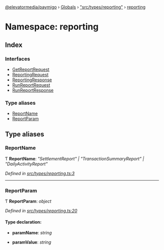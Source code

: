 [@elevatormedia/paymigo](../README.md) › [Globals](../globals.md) › ["src/types/reporting"](_src_types_reporting_.md) › [reporting](_src_types_reporting_.reporting.md)

# Namespace: reporting

## Index

### Interfaces

-   [GetReportRequest](../interfaces/_src_types_reporting_.reporting.getreportrequest.md)
-   [ReportingRequest](../interfaces/_src_types_reporting_.reporting.reportingrequest.md)
-   [ReportingResponse](../interfaces/_src_types_reporting_.reporting.reportingresponse.md)
-   [RunReportRequest](../interfaces/_src_types_reporting_.reporting.runreportrequest.md)
-   [RunReportResponse](../interfaces/_src_types_reporting_.reporting.runreportresponse.md)

### Type aliases

-   [ReportName](_src_types_reporting_.reporting.md#reportname)
-   [ReportParam](_src_types_reporting_.reporting.md#reportparam)

## Type aliases

### ReportName

Ƭ **ReportName**: _"SettlementReport" | "TransactionSummaryReport" | "DailyActivityReport"_

_Defined in [src/types/reporting.ts:3](https://github.com/ELEVATORmedia/paymigo/blob/7e4f33e/src/types/reporting.ts#L3)_

---

### ReportParam

Ƭ **ReportParam**: _object_

_Defined in [src/types/reporting.ts:20](https://github.com/ELEVATORmedia/paymigo/blob/7e4f33e/src/types/reporting.ts#L20)_

#### Type declaration:

-   **paramName**: _string_

-   **paramValue**: _string_
